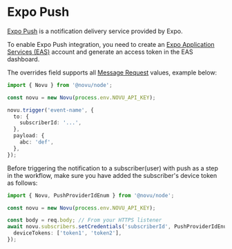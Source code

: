 # Expo Push

[Expo Push](https://docs.expo.dev/push-notifications/overview/) is a notification delivery service provided by Expo.

To enable Expo Push integration, you need to create an [Expo Application Services (EAS)](https://expo.dev) account and generate an access token in the EAS dashboard. 

The overrides field supports all [Message Request](https://docs.expo.dev/push-notifications/sending-notifications/#message-request-format) values, example below:

<Tabs>
  <TabItem value="nodejs" label="Node.js" default>

```ts
import { Novu } from '@novu/node';

const novu = new Novu(process.env.NOVU_API_KEY);

novu.trigger('event-name', {
  to: {
    subscriberId: '...',
  },
  payload: {
    abc: 'def',
  },
});
```

  </TabItem>
</Tabs>

Before triggering the notification to a subscriber(user) with push as a step in the workflow, make sure you have added the subscriber's device token as follows:

```typescript
import { Novu, PushProviderIdEnum } from '@novu/node';

const novu = new Novu(process.env.NOVU_API_KEY);

const body = req.body; // From your HTTPS listener
await novu.subscribers.setCredentials('subscriberId', PushProviderIdEnum.EXPO, {
  deviceTokens: ['token1', 'token2'],
});
```
